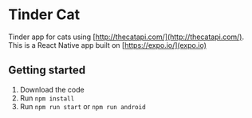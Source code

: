 # Tinder Cat

Tinder app for cats using [http://thecatapi.com/](http://thecatapi.com/).
This is a React Native app built on [https://expo.io/](expo.io)

## Getting started

1. Download the code
2. Run `npm install`
3. Run `npm run start` or `npm run android`
